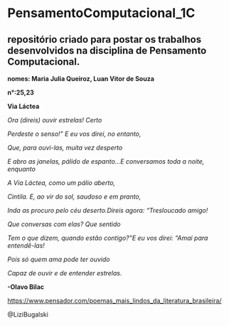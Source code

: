 # PensamentoComputacional_1C
## repositório criado para postar os trabalhos desenvolvidos na disciplina de Pensamento Computacional.

**nomes: Maria Julia Queiroz, Luan Vitor de Souza**

**n°:25,23**

**Via Láctea**

*Ora (direis) ouvir estrelas! Certo*

*Perdeste o senso!” E eu vos direi, no entanto,*

*Que, para ouvi-las, muita vez desperto*

*E abro as janelas, pálido de espanto…E conversamos toda a noite, enquanto*

*A Via Láctea, como um pálio aberto,*

*Cintila. E, ao vir do sol, saudoso e em pranto,*

*Inda as procuro pelo céu deserto.Direis agora: “Tresloucado amigo!*

*Que conversas com elas? Que sentido*

*Tem o que dizem, quando estão contigo?”E eu vos direi: “Amai para entendê-las!*

*Pois só quem ama pode ter ouvido*

*Capaz de ouvir e de entender estrelas.*

**-Olavo Bilac**

https://www.pensador.com/poemas_mais_lindos_da_literatura_brasileira/

@LiziBugalski

